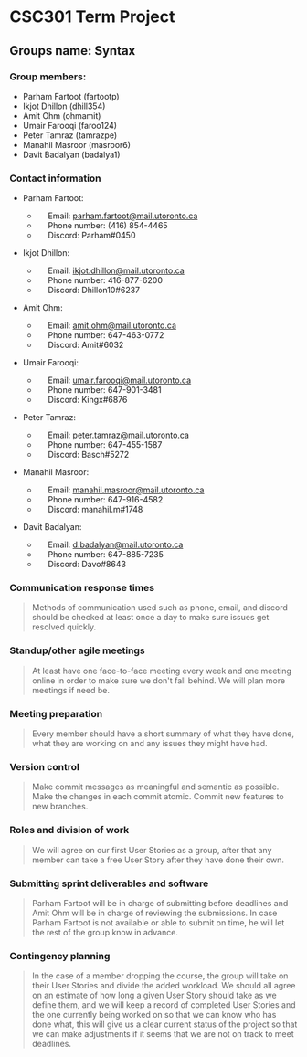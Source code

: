 # CSC301 Term Project
## Groups name: Syntax

### Group members:

  - Parham Fartoot (fartootp)
  - Ikjot Dhillon (dhill354)
  - Amit Ohm (ohmamit)
  - Umair Farooqi (faroo124)
  - Peter Tamraz (tamrazpe)
  - Manahil Masroor (masroor6)
  - Davit Badalyan (badalya1)
### Contact information

- Parham Fartoot:
   - &nbsp;&nbsp;&nbsp;&nbsp; Email: parham.fartoot@mail.utoronto.ca
   - &nbsp;&nbsp;&nbsp;&nbsp; Phone number: (416) 854-4465
   - &nbsp;&nbsp;&nbsp;&nbsp; Discord: Parham#0450

- Ikjot Dhillon:
  - &nbsp;&nbsp;&nbsp;&nbsp; Email:  ikjot.dhillon@mail.utoronto.ca
  - &nbsp;&nbsp;&nbsp;&nbsp; Phone number: 416-877-6200
  - &nbsp;&nbsp;&nbsp;&nbsp; Discord: Dhillon10#6237

- Amit Ohm:
  - &nbsp;&nbsp;&nbsp;&nbsp; Email:  amit.ohm@mail.utoronto.ca
  - &nbsp;&nbsp;&nbsp;&nbsp; Phone number: 647-463-0772
  - &nbsp;&nbsp;&nbsp;&nbsp; Discord: Amit#6032

- Umair Farooqi:
  - &nbsp;&nbsp;&nbsp;&nbsp; Email: umair.farooqi@mail.utoronto.ca
  - &nbsp;&nbsp;&nbsp;&nbsp; Phone number: 647-901-3481
  - &nbsp;&nbsp;&nbsp;&nbsp; Discord: Kingx#6876

- Peter Tamraz:
  - &nbsp;&nbsp;&nbsp;&nbsp; Email:  peter.tamraz@mail.utoronto.ca
  - &nbsp;&nbsp;&nbsp;&nbsp; Phone number: 647-455-1587
  - &nbsp;&nbsp;&nbsp;&nbsp; Discord: Basch#5272

- Manahil Masroor:
  - &nbsp;&nbsp;&nbsp;&nbsp; Email:  manahil.masroor@mail.utoronto.ca
  - &nbsp;&nbsp;&nbsp;&nbsp; Phone number:  647-916-4582
  - &nbsp;&nbsp;&nbsp;&nbsp; Discord: manahil.m#1748

- Davit Badalyan:
  - &nbsp;&nbsp;&nbsp;&nbsp; Email:  d.badalyan@mail.utoronto.ca
  - &nbsp;&nbsp;&nbsp;&nbsp; Phone number:  647-885-7235
  - &nbsp;&nbsp;&nbsp;&nbsp; Discord: Davo#8643

###  Communication response times
>Methods of communication used such as phone, email, and discord should be checked at least once a day to make sure issues get resolved quickly.

### Standup/other agile meetings
> At least have one face-to-face meeting every week and one meeting online in order to make sure we don't fall behind. 
We will plan more meetings if need be.

### Meeting preparation
>Every member should have a short summary of what they have done, what they are working on and any issues they might have had.

### Version control
> Make commit messages as meaningful and semantic as possible.
Make the changes in each commit atomic.
Commit new features to new branches.

### Roles and division of work
>We will agree on our first User Stories as a group, after that any member can take a free User Story after they have done their own.

### Submitting sprint deliverables and software
>Parham Fartoot will be in charge of submitting before deadlines and Amit Ohm will be in charge of reviewing the submissions.
In case Parham Fartoot is not available or able to submit on time, he will let the rest of the group know in advance.

### Contingency planning
>In the case of a member dropping the course, the group will take on their User Stories and divide the added workload.
We should all agree on an estimate of how long a given User Story should take as we define them, and we will keep a record of completed User Stories and the one currently being worked on so that we can know who has done what, this will give us a clear current status of the project so that we can make adjustments if it seems that we are not on track to meet deadlines.

